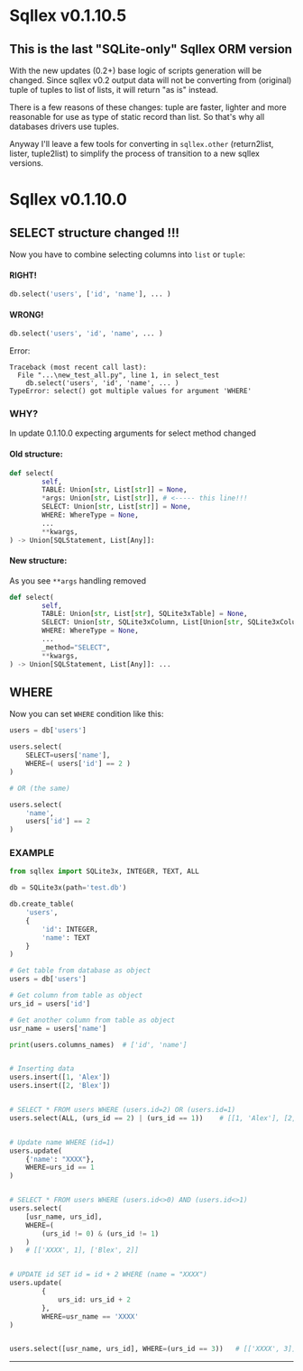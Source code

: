 # Sqllex v0.1.10.5

## This is the last "SQLite-only" Sqllex ORM version

With the new updates (0.2+) base logic of scripts generation will be changed. Since sqllex v0.2 output data will not be converting from (original) tuple of tuples to list of lists, it will return "as is" instead. 

There is a few reasons of these changes: tuple are faster, lighter and more reasonable for use as type of static record than list. So that's why all databases drivers use tuples.

Anyway I'll leave a few tools for converting in `sqllex.other` (return2list, lister, tuple2list) to simplify the process of transition to a new sqllex versions.


# Sqllex v0.1.10.0

## SELECT structure changed !!!

Now you have to combine selecting columns into `list` or `tuple`:

#### RIGHT!

```python
db.select('users', ['id', 'name'], ... ) 
```

#### WRONG!

```python
db.select('users', 'id', 'name', ... ) 
```

Error:
```shell
Traceback (most recent call last):
  File "...\new_test_all.py", line 1, in select_test
    db.select('users', 'id', 'name', ... )
TypeError: select() got multiple values for argument 'WHERE'
```

### WHY?

In update 0.1.10.0 expecting arguments for select method changed

#### Old structure: 

```python
def select(
        self,
        TABLE: Union[str, List[str]] = None,
        *args: Union[str, List[str]], # <----- this line!!!
        SELECT: Union[str, List[str]] = None,
        WHERE: WhereType = None,
        ...
        **kwargs,
) -> Union[SQLStatement, List[Any]]:
```

#### New structure: 

As you see `**args` handling removed

```python
def select(
        self,
        TABLE: Union[str, List[str], SQLite3xTable] = None,
        SELECT: Union[str, SQLite3xColumn, List[Union[str, SQLite3xColumn]]] = None,
        WHERE: WhereType = None,
        ...
        _method="SELECT",
        **kwargs,
) -> Union[SQLStatement, List[Any]]: ...
```

## WHERE

Now you can set `WHERE` condition like this: 
```python
users = db['users']

users.select(
    SELECT=users['name'],
    WHERE=( users['id'] == 2 )
)

# OR (the same)

users.select(
    'name',
    users['id'] == 2
)

```

### EXAMPLE

```python
from sqllex import SQLite3x, INTEGER, TEXT, ALL

db = SQLite3x(path='test.db')

db.create_table(
    'users',
    {
        'id': INTEGER,
        'name': TEXT
    }
)

# Get table from database as object
users = db['users']

# Get column from table as object
urs_id = users['id']

# Get another column from table as object
usr_name = users['name']

print(users.columns_names)  # ['id', 'name']


# Inserting data
users.insert([1, 'Alex'])
users.insert([2, 'Blex'])


# SELECT * FROM users WHERE (users.id=2) OR (users.id=1)
users.select(ALL, (urs_id == 2) | (urs_id == 1))    # [[1, 'Alex'], [2, 'Blex']]


# Update name WHERE (id=1)
users.update(
    {'name': "XXXX"},
    WHERE=urs_id == 1
)


# SELECT * FROM users WHERE (users.id<>0) AND (users.id<>1)
users.select(
    [usr_name, urs_id],
    WHERE=(
        (urs_id != 0) & (urs_id != 1)
    )
)   # [['XXXX', 1], ['Blex', 2]]


# UPDATE id SET id = id + 2 WHERE (name = "XXXX")
users.update(
        {
            urs_id: urs_id + 2
        },
        WHERE=usr_name == 'XXXX'
)


users.select([usr_name, urs_id], WHERE=(urs_id == 3))   # [['XXXX', 3]]
```

---
